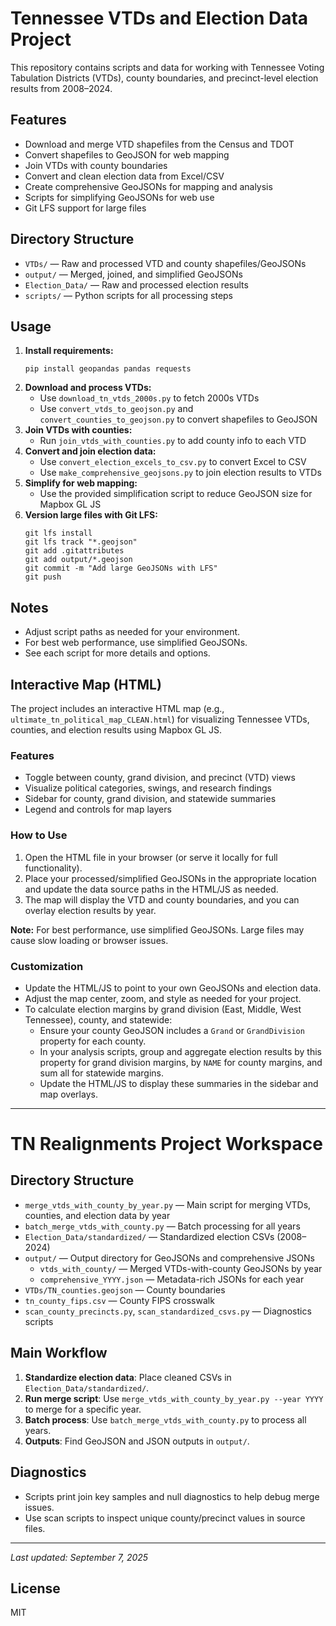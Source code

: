 # Tennessee VTDs and Election Data Project

This repository contains scripts and data for working with Tennessee Voting Tabulation Districts (VTDs), county boundaries, and precinct-level election results from 2008–2024.

## Features
- Download and merge VTD shapefiles from the Census and TDOT
- Convert shapefiles to GeoJSON for web mapping
- Join VTDs with county boundaries
- Convert and clean election data from Excel/CSV
- Create comprehensive GeoJSONs for mapping and analysis
- Scripts for simplifying GeoJSONs for web use
- Git LFS support for large files

## Directory Structure
- `VTDs/` — Raw and processed VTD and county shapefiles/GeoJSONs
- `output/` — Merged, joined, and simplified GeoJSONs
- `Election_Data/` — Raw and processed election results
- `scripts/` — Python scripts for all processing steps

## Usage
1. **Install requirements:**
   ```
   pip install geopandas pandas requests
   ```
2. **Download and process VTDs:**
   - Use `download_tn_vtds_2000s.py` to fetch 2000s VTDs
   - Use `convert_vtds_to_geojson.py` and `convert_counties_to_geojson.py` to convert shapefiles to GeoJSON
3. **Join VTDs with counties:**
   - Run `join_vtds_with_counties.py` to add county info to each VTD
4. **Convert and join election data:**
   - Use `convert_election_excels_to_csv.py` to convert Excel to CSV
   - Use `make_comprehensive_geojsons.py` to join election results to VTDs
5. **Simplify for web mapping:**
   - Use the provided simplification script to reduce GeoJSON size for Mapbox GL JS
6. **Version large files with Git LFS:**
   ```
   git lfs install
   git lfs track "*.geojson"
   git add .gitattributes
   git add output/*.geojson
   git commit -m "Add large GeoJSONs with LFS"
   git push
   ```

## Notes
- Adjust script paths as needed for your environment.
- For best web performance, use simplified GeoJSONs.
- See each script for more details and options.

## Interactive Map (HTML)

The project includes an interactive HTML map (e.g., `ultimate_tn_political_map_CLEAN.html`) for visualizing Tennessee VTDs, counties, and election results using Mapbox GL JS.

### Features
- Toggle between county, grand division, and precinct (VTD) views
- Visualize political categories, swings, and research findings
- Sidebar for county, grand division, and statewide summaries
- Legend and controls for map layers

### How to Use
1. Open the HTML file in your browser (or serve it locally for full functionality).
2. Place your processed/simplified GeoJSONs in the appropriate location and update the data source paths in the HTML/JS as needed.
3. The map will display the VTD and county boundaries, and you can overlay election results by year.

**Note:** For best performance, use simplified GeoJSONs. Large files may cause slow loading or browser issues.

### Customization
- Update the HTML/JS to point to your own GeoJSONs and election data.
- Adjust the map center, zoom, and style as needed for your project.
- To calculate election margins by grand division (East, Middle, West Tennessee), county, and statewide:
   - Ensure your county GeoJSON includes a `Grand` or `GrandDivision` property for each county.
   - In your analysis scripts, group and aggregate election results by this property for grand division margins, by `NAME` for county margins, and sum all for statewide margins.
   - Update the HTML/JS to display these summaries in the sidebar and map overlays.

---
# TN Realignments Project Workspace

## Directory Structure

- `merge_vtds_with_county_by_year.py` — Main script for merging VTDs, counties, and election data by year
- `batch_merge_vtds_with_county.py` — Batch processing for all years
- `Election_Data/standardized/` — Standardized election CSVs (2008–2024)
- `output/` — Output directory for GeoJSONs and comprehensive JSONs
  - `vtds_with_county/` — Merged VTDs-with-county GeoJSONs by year
  - `comprehensive_YYYY.json` — Metadata-rich JSONs for each year
- `VTDs/TN_counties.geojson` — County boundaries
- `tn_county_fips.csv` — County FIPS crosswalk
- `scan_county_precincts.py`, `scan_standardized_csvs.py` — Diagnostics scripts

## Main Workflow

1. **Standardize election data**: Place cleaned CSVs in `Election_Data/standardized/`.
2. **Run merge script**: Use `merge_vtds_with_county_by_year.py --year YYYY` to merge for a specific year.
3. **Batch process**: Use `batch_merge_vtds_with_county.py` to process all years.
4. **Outputs**: Find GeoJSON and JSON outputs in `output/`.

## Diagnostics
- Scripts print join key samples and null diagnostics to help debug merge issues.
- Use scan scripts to inspect unique county/precinct values in source files.

---

*Last updated: September 7, 2025*

## License
MIT
